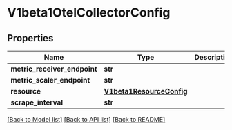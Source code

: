 # V1beta1OtelCollectorConfig

## Properties
Name | Type | Description | Notes
------------ | ------------- | ------------- | -------------
**metric_receiver_endpoint** | **str** |  | [optional] 
**metric_scaler_endpoint** | **str** |  | [optional] 
**resource** | [**V1beta1ResourceConfig**](V1beta1ResourceConfig.md) |  | [optional] 
**scrape_interval** | **str** |  | [optional] 

[[Back to Model list]](../README.md#documentation-for-models) [[Back to API list]](../README.md#documentation-for-api-endpoints) [[Back to README]](../README.md)


